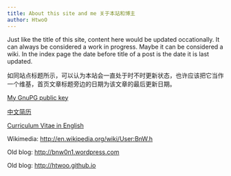 ```yaml
---
title: About this site and me 关于本站和博主
author: HtwoO
---
```


Just like the title of this site, content here would be updated occationally. It can always be considered a work in progress. Maybe it can be considered a wiki. In the index page the date before title of a post is the date it is last updated.

如同站点标题所示，可以认为本站会一直处于时不时更新状态，也许应该把它当作一个维基，首页文章标题旁边的日期为该文章的最后更新日期。

[My GnuPG public key](/fonzie.public.key.asc.txt)

[中文简历](/cn-cv.pdf)

[Curriculum Vitae in English](/cv.pdf)

Wikimedia: http://en.wikipedia.org/wiki/User:BnW.h

Old blog: http://bnw0n1.wordpress.com

Old blog: http://htwoo.github.io
